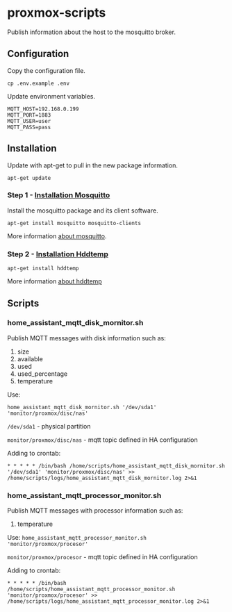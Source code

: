 # proxmox-scripts

Publish information about the host to the mosquitto broker.

## Configuration

Copy the configuration file.

`cp .env.example .env`

Update environment variables.

```
MQTT_HOST=192.168.0.199
MQTT_PORT=1883
MQTT_USER=user
MQTT_PASS=pass
```

## Installation

Update with apt-get to pull in the new package information.

`apt-get update`

### Step 1 - [Installation Mosquitto](https://mosquitto.org/)

Install the mosquitto package and its client software.

`apt-get install mosquitto mosquitto-clients`

More information [about mosquitto](https://www.digitalocean.com/community/tutorials/how-to-install-and-secure-the-mosquitto-mqtt-messaging-broker-on-debian-8).

### Step 2 - [Installation Hddtemp](https://wiki.archlinux.org/title/Hddtemp)

`apt-get install hddtemp`

More information [about hddtemp](https://wiki.archlinux.org/title/Hddtemp)

## Scripts

### home_assistant_mqtt_disk_mornitor.sh

Publish MQTT messages with disk information such as:

1. size
2. available
3. used
4. used_percentage
5. temperature

Use:

`home_assistant_mqtt_disk_mornitor.sh '/dev/sda1' 'monitor/proxmox/disc/nas'`

`/dev/sda1` - physical partition

`monitor/proxmox/disc/nas` - mqtt topic defined in HA configuration

Adding to crontab:

`* * * * * /bin/bash /home/scripts/home_assistant_mqtt_disk_mornitor.sh '/dev/sda1' 'monitor/proxmox/disc/nas' >> /home/scripts/logs/home_assistant_mqtt_disk_mornitor.log 2>&1`

### home_assistant_mqtt_processor_monitor.sh

Publish MQTT messages with processor information such as:

1. temperature

Use:
`home_assistant_mqtt_processor_monitor.sh 'monitor/proxmox/procesor'`

`monitor/proxmox/procesor` - mqtt topic defined in HA configuration

Adding to crontab:

`* * * * * /bin/bash /home/scripts/home_assistant_mqtt_processor_monitor.sh 'monitor/proxmox/procesor' >> /home/scripts/logs/home_assistant_mqtt_processor_monitor.log 2>&1`
